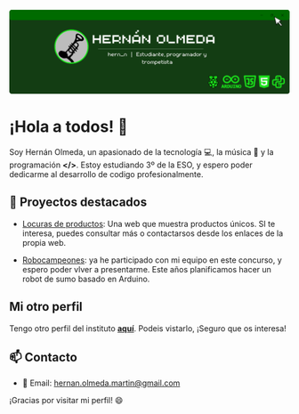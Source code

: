 ![Texto alternativo](Banner_hernan_olmeda_cursor.png)

# ¡Hola a todos! 👋

Soy Hernán Olmeda, un apasionado de la tecnología 💻, la música 🎺 y la programación **</>**.
Estoy estudiando 3º de la ESO, y espero poder dedicarme al desarrollo de codigo profesionalmente. 

## 🚀 Proyectos destacados
- [Locuras de productos](https://www.locurasdeproductos.es): Una web que muestra productos únicos. SI te interesa, puedes consultar más o contactarsos desde los enlaces de la propia web.

- [Robocampeones](https://sites.google.com/view/robocampeonesfuenlabrada/): ya he participado con mi equipo en este concurso, 
y espero poder vlver a presentarme. Este años planificamos hacer un robot de sumo basado en Arduino.

## Mi otro perfil
Tengo otro perfil del instituto **[aquí](https://github.com/Inst-hern-n)**. Podeis vistarlo, ¡Seguro que os interesa!

## 📫 Contacto
- 📧 Email: hernan.olmeda.martin@gmail.com

¡Gracias por visitar mi perfil! 😄
